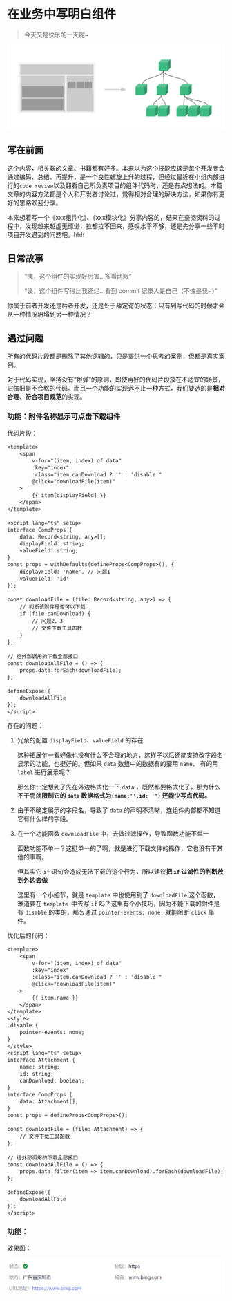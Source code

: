 # 在业务中写明白组件

> 今天又是快乐的一天呢~ 

![组件化图](./img/components.png)

## 写在前面

这个内容，相关联的文章、书籍都有好多。本来以为这个技能应该是每个开发者会通过编码、总结、再提升，是一个良性螺旋上升的过程，但经过最近在小组内部进行的`code review`以及翻看自己所负责项目的组件代码时，还是有点想法的。本篇文章的内容方法都是个人和开发者讨论过，觉得相对合理的解决方法，如果你有更好的思路欢迎分享。

本来想着写一个《xxx组件化》、《xxx模块化》分享内容的，结果在查阅资料的过程中，发现越来越虚无缥缈，拉都拉不回来，感叹水平不够，还是先分享一些平时项目开发遇到的问题吧。hhh



## 日常故事

>  “咦，这个组件的实现好厉害...多看两眼”
>
> “诶，这个组件写得比我还烂...看到 commit 记录人是自己（不愧是我~）”

你属于前者开发还是后者开发，还是处于薛定谔的状态：只有到写代码的时候才会从一种情况坍塌到另一种情况？



## 遇过问题

所有的代码片段都是删除了其他逻辑的，只是提供一个思考的案例，但都是真实案例。

对于代码实现，坚持没有“银弹”的原则，即使再好的代码片段放在不适宜的场景，它依旧是不合格的代码。而且一个功能的实现远不止一种方式，我们要选的是**相对合理**、**符合项目规范**的实现。



### 功能：附件名称显示可点击下载组件

代码片段：

```vue
<template>
    <span
        v-for="(item, index) of data"
        :key="index"
        :class="item.canDownload ? '' : 'disable'"
        @click="downloadFile(item)"
    >
        {{ item[displayField] }}
    </span>
</template>

<script lang="ts" setup>
interface CompProps {
    data: Record<string, any>[];
    displayField: string;
    valueField: string;
}
const props = withDefaults(defineProps<CompProps>(), {
    displayField: 'name', // 问题1
    valueField: 'id'
});

const downloadFile = (file: Record<string, any>) => {
    // 判断该附件是否可以下载
    if (file.canDownload) {
        // 问题2、3
        // 文件下载工具函数
    }
};

// 给外部调用的下载全部接口
const downloadAllFile = () => {
    props.data.forEach(downloadFile);
};

defineExpose({
    downloadAllFile
});
</script>
```

存在的问题：

1. 冗余的配置 `displayField`、`valueField` 的存在

   这种拓展乍一看好像也没有什么不合理的地方，这样子以后还能支持改字段名显示的功能，也挺好的。但如果 `data` 数组中的数据有的要用 `name`、 有的用 `label` 进行展示呢？

   那么你一定想到了先在外边格式化一下 `data` ，既然都要格式化了，那为什么不干脆就**限制它的 `data` 数据格式为`{name:'',id: ''}` 还能少写点代码。**

2. 由于不确定展示的字段名，导致了 `data` 的声明不清晰，连组件内部都不知道它有什么样的字段。

3. 在一个功能函数 `downloadFile` 中，去做过滤操作，导致函数功能不单一

   函数功能不单一？这挺单一的了啊，就是进行下载文件的操作，它也没有干其他的事啊。

   但其实它 `if` 语句会造成无法下载的这个行为，所以建议**把 `if` 过滤性的判断放到外边去做**
   
   这里有一个小细节，就是 `template` 中也使用到了 `downloadFile` 这个函数，难道要在 `template `中去写 `if` 吗？这里有个小技巧，因为不能下载的附件是有 `disable` 的类的，那么通过 `pointer-events: none;` 就能阻断 `click` 事件。
   
   

优化后的代码：

```vue
<template>
    <span
        v-for="(item, index) of data"
        :key="index"
        :class="item.canDownload ? '' : 'disable'"
        @click="downloadFile(item)"
    >
        {{ item.name }}
    </span>
</template>
<style>
.disable {
    pointer-events: none;
}
</style>
<script lang="ts" setup>
interface Attachment {
    name: string;
    id: string;
    canDownload: boolean;
}
interface CompProps {
    data: Attachment[];
}
const props = defineProps<CompProps>();

const downloadFile = (file: Attachment) => {
    // 文件下载工具函数
};

// 给外部调用的下载全部接口
const downloadAllFile = () => {
    props.data.filter(item => item.canDownload).forEach(downloadFile);
};

defineExpose({
    downloadAllFile
});
</script>
```



### 功能：

效果图：

![image-20220305004052196](./img/code2.jpg)
